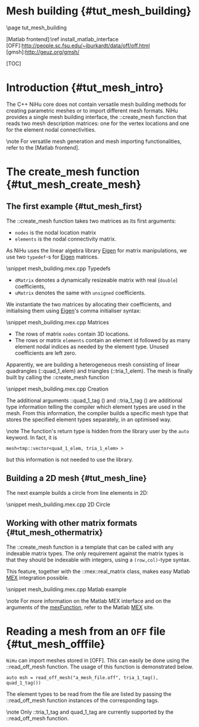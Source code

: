 Mesh building {#tut_mesh_building}
=============

\page tut_mesh_building

[Eigen]:http://eigen.tuxfamily.org/index.php?title=Main_Page
[mexFunction]:http://www.mathworks.com/help/matlab/apiref/mexfunction.html
[MEX]:http://www.mathworks.com/help/matlab/create-mex-files.html
[Matlab frontend]:\ref install_matlab_interface
[OFF]:http://people.sc.fsu.edu/~jburkardt/data/off/off.html
[gmsh]:http://geuz.org/gmsh/

[TOC]

Introduction {#tut_mesh_intro}
============

The C++ NiHu core does not contain versatile mesh building methods for creating parametric
meshes or to import different mesh formats. NiHu provides a single mesh building
interface, the ::create_mesh function that reads two mesh description matrices:
one for the vertex locations and one for the element nodal connectivities.

\note For versatile mesh generation and mesh importing functionalities, refer to the [Matlab frontend].

The create_mesh function {#tut_mesh_create_mesh}
========================

The first example {#tut_mesh_first}
-----------------

The ::create_mesh function takes two matrices as its first arguments:
- `nodes` is the nodal location matrix
- `elements` is the nodal connectivity matrix.

As NiHu uses the linear algebra library [Eigen] for matrix manipulations, we use two `typedef`-s for [Eigen] matrices.

\snippet mesh_building.mex.cpp Typedefs

- `dMatrix` denotes a dynamically resizeable matrix with real (`double`) coefficients,
- `uMatrix` denotes the same with `unsigned` coefficients.

We instantiate the two matrices by allocating their coefficients, and initialising them using [Eigen]'s comma initialiser syntax:

\snippet mesh_building.mex.cpp Matrices

- The rows of matrix `nodes` contain 3D locations.
- The rows or matrix `elements` contain an element id followed by as many element nodal indices as needed by the element type. Unused coefficients are left zero.

Apparently, we are building a heterogeneous mesh consisting of linear quadrangles (::quad_1_elem) and triangles (::tria_1_elem).
The mesh is finally built by calling the ::create_mesh function

\snippet mesh_building.mex.cpp Creation

The additional arguments ::quad_1_tag () and ::tria_1_tag () are additional type information telling the compiler which element types are used in the mesh.
From this information, the compiler builds a specific mesh type that stores the specified element types separately, in an optimised way.

\note The function's return type is hidden from the library user by the `auto` keyword. In fact, it is
~~~~~~~~~~~~
mesh<tmp::vector<quad_1_elem, tria_1_elem> >
~~~~~~~~~~~~
but this information is not needed to use the library.

Building a 2D mesh {#tut_mesh_line}
------------------

The next example builds a circle from line elements in 2D:

\snippet mesh_building.mex.cpp 2D Circle

Working with other matrix formats {#tut_mesh_othermatrix}
---------------------------------

The ::create_mesh function is a template that can be called with any indexable matrix types.
The only requirement against the matrix types is that they should be indexable with integers, using a `(row,col)`-type syntax.

This feature, together with the ::mex::real_matrix class, makes easy Matlab [MEX] integration possible.

\snippet mesh_building.mex.cpp Matlab example

\note For more information on the Matlab MEX interface and on the arguments of the [mexFunction], refer to the Matlab [MEX] site.

Reading a mesh from an `OFF` file {#tut_mesh_offfile}
=================================

`NiHu` can import meshes stored in [OFF].
This can easily be done using the ::read_off_mesh function.
The usage of this function is demonstrated below.

~~~~~~~~~~~~
auto msh = read_off_mesh("a_mesh_file.off", tria_1_tag(), quad_1_tag())
~~~~~~~~~~~~

The element types to be read from the file are listed by passing the ::read_off_mesh function instances of the corresponding tags.

\note Only ::tria_1_tag and quad_1_tag are currently supported by the ::read_off_mesh function.


